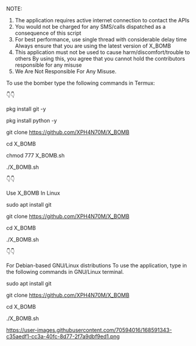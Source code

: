 NOTE:
1) The application requires active internet connection to contact the APIs
2) You would not be charged for any SMS/calls dispatched as a consequence of this script
3) For best performance, use single thread with considerable delay time
Always ensure that you are using the latest version of X_BOMB
4) This application must not be used to cause harm/discomfort/trouble to others
By using this, you agree that you cannot hold the contributors responsible for any misuse
5) We Are Not Responsible For Any Misuse.

To use the bomber type the following commands in Termux:

👇👇

pkg install git -y 

pkg install python -y 

git clone https://github.com/XPH4N70M/X_BOMB

cd X_BOMB

chmod 777 X_BOMB.sh

./X_BOMB.sh

👇👇

Use X_BOMB In Linux

sudo apt install git

git clone https://github.com/XPH4N70M/X_BOMB

cd X_BOMB

./X_BOMB.sh

👇👇

For Debian-based GNU/Linux distributions
To use the application, type in the following commands in GNU/Linux terminal.

sudo apt install git

git clone https://github.com/XPH4N70M/X_BOMB

cd X_BOMB

./X_BOMB.sh





https://user-images.githubusercontent.com/70594016/168591343-c35aedf1-cc3a-40fc-8d77-2f7a9dbf9ed1.png


